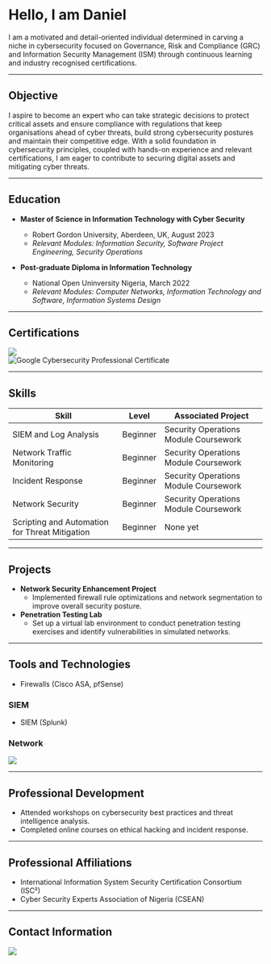 # Hello, I am Daniel
I am a motivated and detail-oriented individual determined in carving a niche in cybersecurity focused on Governance, Risk and Compliance (GRC) and Information Security Management (ISM) through continuous learning and industry recognised certifications.

---
## Objective
I aspire to become an expert who can take strategic decisions to protect critical assets and ensure compliance with regulations that keep organisations ahead of cyber threats, build strong cybersecurity postures and maintain their competitive edge. With a solid foundation in cybersecurity principles, coupled with hands-on experience and relevant certifications, I am eager to contribute to securing digital assets and mitigating cyber threats.

---
## Education
- **Master of Science in Information Technology with Cyber Security**
  - Robert Gordon University, Aberdeen, UK, August 2023
  - *Relevant Modules: Information Security, Software Project Engineering, Security Operations*
  
- **Post-graduate Diploma in Information Technology**
  - National Open Uninversity Nigeria, March 2022
  - *Relevant Modules: Computer Networks, Information Technology and Software, Information Systems Design*

---
## Certifications
<a href="https://credly.com/badges/f342dbac-7847-4a95-86e8-f70e7e5095fb/linked_in_profile"><img src="https://img.shields.io/badge/ISC%C2%B2_-Certified in Cybersecurity (CC)-006400?style=flat-square&logo=ISC%C2%B2&logoColor=white&labelColor=4285F4" /></a><br>
![Google Cybersecurity Professional Certificate](https://img.shields.io/badge/_-Google_Cybersecurity_Professional_Certificate-FF0000?style=flat-square&logo=google&logoColor=white&labelColor=4285F4)

---
## Skills
  
| Skill                                         | Level     | Associated Project  |
|-----------------------------------------------|-----------|---------------------|
| SIEM and Log Analysis                         | Beginner  | Security Operations Module Coursework|
| Network Traffic Monitoring                    | Beginner  | Security Operations Module Coursework|
| Incident Response                             | Beginner  | Security Operations Module Coursework|
| Network Security                              | Beginner  | Security Operations Module Coursework|
| Scripting and Automation for Threat Mitigation| Beginner  | None yet|

---
## Projects
- **Network Security Enhancement Project**
  - Implemented firewall rule optimizations and network segmentation to improve overall security posture.
- **Penetration Testing Lab**
  - Set up a virtual lab environment to conduct penetration testing exercises and identify vulnerabilities in simulated networks.

---
## Tools and Technologies
- Firewalls (Cisco ASA, pfSense)
### SIEM
- SIEM (Splunk)
### Network
<img src="https://img.shields.io/badge/Wireshark-1679A7?style=flat-square&logo=wireshark&logoColor=white" />

---
## Professional Development
- Attended workshops on cybersecurity best practices and threat intelligence analysis.
- Completed online courses on ethical hacking and incident response.

---
## Professional Affiliations
- International Information System Security Certification Consortium (ISC²)
- Cyber Security Experts Association of Nigeria (CSEAN)

---
## Contact Information
<a href="https://linkedin.com/in/daniel-nwachukwu-eluwah-110b8737"><img src="https://img.shields.io/badge/LinkedIn-Profile-blue?style=flat-square&logo=linkedin" /></a>
